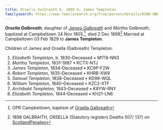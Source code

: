 ```yaml
---
title: Orsella Galbreath b. 1805 m. James Templeton
familysearch: https://www.familysearch.org/tree/person/details/KCWD-NBW
---
```

***Orsella Galbreath***, daughter of [*James Galbreath*](galbreath-james-abt-1775.md) and *Martha Galbreath*, baptized at Campbeltown 24 Nov 1805.[^birth], died 2 Dec 1898[^death] Married at Campbeltown 03 Feb 1829 to **James Templeton**.

Children of James and Orsella (Galbreath) Templeton:

1. *Elizabeth Templeton*, b. 1830–Deceased	 • 	M1T8-NN3​​
2. *Martha Templeton*, 1831–1887	 • 	KCTX-NTJ​​
3. *James Templeton*, 1834–Deceased	 • 	KC9P-F2W​​
4. *Robert Templeton*, 1835–Deceased	 • 	KHRB-XW9​​
5. *Samuel Templeton*,  1838–Deceased	 • 	KD98-WQL​​
6. *William Templeton*, 1840–Deceased	 • 	KZC2-XTF​​
7. *Archibald Templeton*, 1843–Deceased	 • 	K8YW-RNY​​
8. *Elizabeth Templeton*, 1844–Deceased	 • 	KH21-LN6

[^birth]: OPR Campbeltown, baptism of [Orsella Galbreath](/sources/opr-campbeltown-births.md#1805-11-24-orsella-galbreath)

[^death]: 1898 GALBRAITH, ORSELLA (Statutory registers Deaths 507/ 137) on [ScotlandPeoples](https://www.scotlandspeople.gov.uk/view-image/nrs_stat_deaths/5092630)

